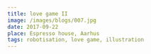 ```yaml
---
title: love game II
image: /images/blogs/007.jpg
date: 2017-09-22
place: Espresso house, Aarhus
tags: robotisation, love game, illustration
---
```

